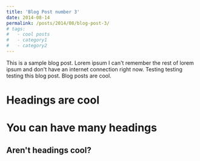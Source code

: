 ```yaml
---
title: 'Blog Post number 3'
date: 2014-08-14
permalink: /posts/2014/08/blog-post-3/
# tags:
#   - cool posts
#   - category1
#   - category2
---
```


This is a sample blog post. Lorem ipsum I can't remember the rest of lorem ipsum and don't have an internet connection right now. Testing testing testing this blog post. Blog posts are cool. 

Headings are cool
======

You can have many headings
======

Aren't headings cool?
------